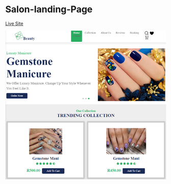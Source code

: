 # Salon-landing-Page

<a href="https://simbhe.github.io/Salon-landing-Page/" rel="nofollow">Live Site</a>

<img src="https://github.com/Simbhe/Salon-landing-Page/blob/master/images/Nail%20Salon%20screenshot.png" style="max-width:100%">


